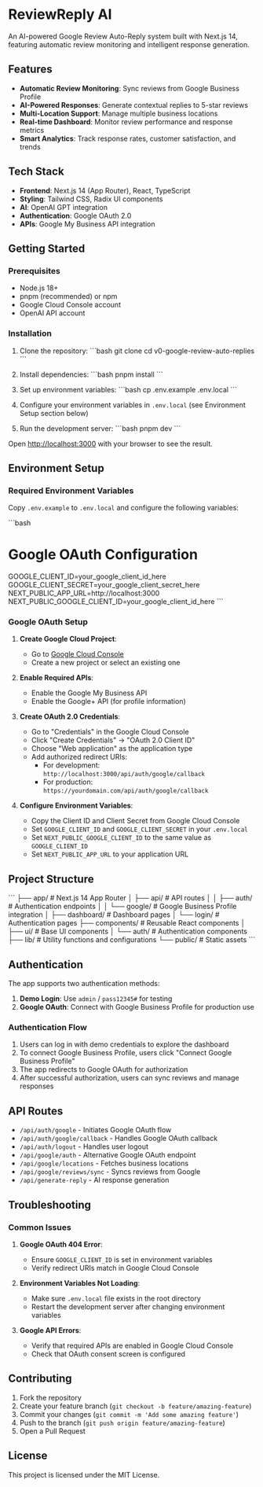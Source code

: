# ReviewReply AI

An AI-powered Google Review Auto-Reply system built with Next.js 14, featuring automatic review monitoring and intelligent response generation.

## Features

- **Automatic Review Monitoring**: Sync reviews from Google Business Profile
- **AI-Powered Responses**: Generate contextual replies to 5-star reviews
- **Multi-Location Support**: Manage multiple business locations
- **Real-time Dashboard**: Monitor review performance and response metrics
- **Smart Analytics**: Track response rates, customer satisfaction, and trends

## Tech Stack

- **Frontend**: Next.js 14 (App Router), React, TypeScript
- **Styling**: Tailwind CSS, Radix UI components
- **AI**: OpenAI GPT integration
- **Authentication**: Google OAuth 2.0
- **APIs**: Google My Business API integration

## Getting Started

### Prerequisites

- Node.js 18+ 
- pnpm (recommended) or npm
- Google Cloud Console account
- OpenAI API account

### Installation

1. Clone the repository:
\`\`\`bash
git clone <repository-url>
cd v0-google-review-auto-replies
\`\`\`

2. Install dependencies:
\`\`\`bash
pnpm install
\`\`\`

3. Set up environment variables:
\`\`\`bash
cp .env.example .env.local
\`\`\`

4. Configure your environment variables in `.env.local` (see Environment Setup section below)

5. Run the development server:
\`\`\`bash
pnpm dev
\`\`\`

Open [http://localhost:3000](http://localhost:3000) with your browser to see the result.

## Environment Setup

### Required Environment Variables

Copy `.env.example` to `.env.local` and configure the following variables:

\`\`\`bash
# Google OAuth Configuration
GOOGLE_CLIENT_ID=your_google_client_id_here
GOOGLE_CLIENT_SECRET=your_google_client_secret_here
NEXT_PUBLIC_APP_URL=http://localhost:3000
NEXT_PUBLIC_GOOGLE_CLIENT_ID=your_google_client_id_here
\`\`\`

### Google OAuth Setup

1. **Create Google Cloud Project**:
   - Go to [Google Cloud Console](https://console.cloud.google.com/)
   - Create a new project or select an existing one

2. **Enable Required APIs**:
   - Enable the Google My Business API
   - Enable the Google+ API (for profile information)

3. **Create OAuth 2.0 Credentials**:
   - Go to "Credentials" in the Google Cloud Console
   - Click "Create Credentials" → "OAuth 2.0 Client ID"
   - Choose "Web application" as the application type
   - Add authorized redirect URIs:
     - For development: `http://localhost:3000/api/auth/google/callback`
     - For production: `https://yourdomain.com/api/auth/google/callback`

4. **Configure Environment Variables**:
   - Copy the Client ID and Client Secret from Google Cloud Console
   - Set `GOOGLE_CLIENT_ID` and `GOOGLE_CLIENT_SECRET` in your `.env.local`
   - Set `NEXT_PUBLIC_GOOGLE_CLIENT_ID` to the same value as `GOOGLE_CLIENT_ID`
   - Set `NEXT_PUBLIC_APP_URL` to your application URL

## Project Structure

\`\`\`
├── app/                    # Next.js 14 App Router
│   ├── api/               # API routes
│   │   ├── auth/         # Authentication endpoints
│   │   └── google/       # Google Business Profile integration
│   ├── dashboard/         # Dashboard pages
│   └── login/            # Authentication pages
├── components/            # Reusable React components
│   ├── ui/               # Base UI components
│   └── auth/             # Authentication components
├── lib/                  # Utility functions and configurations
└── public/              # Static assets
\`\`\`

## Authentication

The app supports two authentication methods:

1. **Demo Login**: Use `admin` / `pass12345#` for testing
2. **Google OAuth**: Connect with Google Business Profile for production use

### Authentication Flow

1. Users can log in with demo credentials to explore the dashboard
2. To connect Google Business Profile, users click "Connect Google Business Profile"
3. The app redirects to Google OAuth for authorization
4. After successful authorization, users can sync reviews and manage responses

## API Routes

- `/api/auth/google` - Initiates Google OAuth flow
- `/api/auth/google/callback` - Handles Google OAuth callback
- `/api/auth/logout` - Handles user logout
- `/api/google/auth` - Alternative Google OAuth endpoint
- `/api/google/locations` - Fetches business locations
- `/api/google/reviews/sync` - Syncs reviews from Google
- `/api/generate-reply` - AI response generation

## Troubleshooting

### Common Issues

1. **Google OAuth 404 Error**:
   - Ensure `GOOGLE_CLIENT_ID` is set in environment variables
   - Verify redirect URIs match in Google Cloud Console

2. **Environment Variables Not Loading**:
   - Make sure `.env.local` file exists in the root directory
   - Restart the development server after changing environment variables

3. **Google API Errors**:
   - Verify that required APIs are enabled in Google Cloud Console
   - Check that OAuth consent screen is configured

## Contributing

1. Fork the repository
2. Create your feature branch (`git checkout -b feature/amazing-feature`)
3. Commit your changes (`git commit -m 'Add some amazing feature'`)
4. Push to the branch (`git push origin feature/amazing-feature`)
5. Open a Pull Request

## License

This project is licensed under the MIT License.
